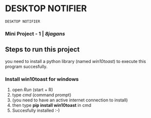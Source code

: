 # DESKTOP NOTIFIER
`DESKTOP NOTIFIER`
### Mini Project - 1  |  *8jagans*

## Steps to run this project
you need to install a python library (named *win10toast*) to execute this program succesfully.

### Install win10toast for windows
1) open *Run* (start + R)
2) type *cmd* (command prompt)
3) (you need to have an active internet connection to install)
4) then type **pip install win10toast** in cmd 
5) Succesfully installed :-)



